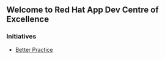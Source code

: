 ## Welcome to Red Hat App Dev Centre of Excellence

### Initiatives
* [Better Practice](https://rhappdev.github.io/better-practice)
